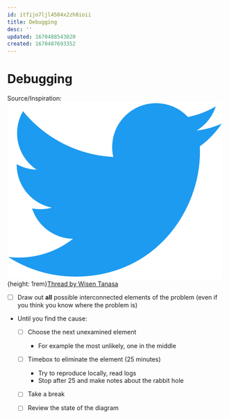 ```yaml
---
id: itfijo7ljl4504x2zh8ioii
title: Debugging
desc: ''
updated: 1670488543020
created: 1670487693352
---
```

# Debugging

Source/Inspiration: ![Twitter Icon](assets/twitter-icon.svg){height: 1rem}[Thread by Wisen Tanasa](https://twitter.com/ceilfors/status/1598633150912962560)

- [ ] Draw out **all** possible interconnected elements of the problem (even if you think you know where the problem is)
- Until you find the cause:
  - [ ] Choose the next unexamined element
    - For example the most unlikely, one in the middle
  - [ ] Timebox to eliminate the element (25 minutes)
    - Try to reproduce locally, read logs
    - Stop after 25 and make notes about the rabbit hole
  - [ ] Take a break
  - [ ] Review the state of the diagram

